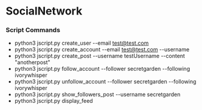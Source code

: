 # SocialNetwork

### Script Commands

- python3 jscript.py create_user --email test@test.com
- python3 jscript.py create_account --email test@test.com --username
- python3 jscript.py create_post --username testUsername --content "anotherpost"
- python3 jscript.py follow_account --follower secretgarden --following ivorywhisper
- python3 jscript.py unfollow_account --follower secretgarden --following ivorywhisper
- python3 jscript.py show_followers_post --username secretgarden
- python3 jscript.py display_feed
